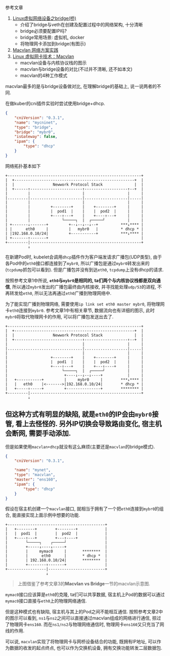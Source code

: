 参考文章

1. [Linux虚拟网络设备之bridge(桥)](https://segmentfault.com/a/1190000009491002)
    - 介绍了bridge与veth在创建及配置过程中的网络架构, 十分清晰
    - bridge必须要配置IP吗?
    - bridge常用场景: 虚拟机, docker
    - 将物理网卡添加到bridge(有图示)
2. [Macvlan 网络方案实践](https://cloud.tencent.com/developer/article/1495218)
3. [Linux 虚拟网卡技术：Macvlan](https://cloud.tencent.com/developer/article/1495440)
    - macvlan设备与内核协议栈的图示
    - macvlan与bridge设备的对比(不过并不清晰, 还不如本文)
    - macvlan的4种工作模式

macvlan最多的是与bridge设备做对比, 在理解bridge的基础上, 说一说两者的不同.

在做kuber的cni插件实验时尝试使用bridge+dhcp.

```json
{
    "cniVersion": "0.3.1",
    "name": "mycninet",
    "type": "bridge",
    "bridge": "mybr0",
    "isGateway": false,
    "ipam": {
        "type": "dhcp"
    }
}
```

网络拓扑基本如下

```
+-----------------------------------------------------------+
|  +-----------------------------------------------------+  |
|  |                 Newwork Protocol Stack              |  |
|  +------↑-----------------------↑-------------------↑--+  |
|         |                       |                   |     |
|.........|.......................|...................|.....|
|         |                       |                   |     |
|         |         +--------+    |    +--------+     |     |
|         |         |  pod1  |    |    |  pod2  |     |     |
|         |         +----↑---+    |    +----↑---+     |     |
|         |              └─────┐  |  ┌─────┘          |     |
| +-------↓-------+         +--↓--↓--↓--+          ***↓**** |
| |      eth0     |         |   mybr0   |          * dhcp * |
| |192.168.0.10/24|         +-----------+          ***↓**** |
| +-------↑-------+                                         |
+---------|-------------------------------------------------+
          ↓
```

在新建Pod时, kubelet会调用`dhcp`插件作为客户端发请求广播包(UDP类型), 由于各Pod中的`eth0`接口都连接到了`mybr0`, 所以广播包是通过`mybr0`转发出来的(`tcpdump`抓包可以看到). 但是广播包并没有到达`eth0`, `tcpdump`上没有dhcp的请求.

按照参考文章1中所说, **`eth0`与`mybr0`是相同的, ta们两个与内核协议栈都是双向通信**, 所以通过`mybr0`发出的广播包最终由内核接收, 并寻找能处理`udp/53`的进程, 不再转发给`eth0`, 所以无法再通过`eth0`广播到物理网络中.

为了能实现广播到物理网络, 需要使用`ip link set eth0 master mybr0`, 将物理网卡`eth0`连接到`mybr0`. 参考文章1中有相关章节, 数据流向也有详细的图示, 此时`mybr0`将取代物理网卡的作用, 可以将广播包发送出去了.

```
+-----------------------------------------------------------+
|  +-----------------------------------------------------+  |
|  |                 Newwork Protocol Stack              |  |
|  +------------------------------↑-------------------↑--+  |
|                                 |                   |     |
|.................................|...................|.....|
|                                 |                   |     |
|                   +--------+    |    +--------+     |     |
|                   |  pod1  |    |    |  pod2  |     |     |
|                   +----↑---+    |    +---↑----+     |     |
|                        └─────┐  |  ┌─────┘          |     |
|                         +----↓--↓--↓----+           |     |
|   +-----------+         |     mybr0     |        ***↓**** |
|   |   eth0    |<------->|192.168.0.10/24|        * dhcp * |
|   +-----↑-----+         +---------------+        ******** |
+---------|-------------------------------------------------+
          ↓
```

但这种方式有明显的缺陷, 就是`eth0`的IP会由`mybr0`接管, 看上去怪怪的. 另外IP切换会导致路由变化, 宿主机会断网, 需要手动添加.
------

但是如果使用`macvlan+dhcp`就没有这么麻烦(主要还是`macvlan`的bridge模式).

```json
{
    "cniVersion": "0.3.1",

	"name": "mynet",
	"type": "macvlan",
	"master": "ens160",
	"ipam": {
		"type": "dhcp"
	}
}
```

假设在宿主机创建一个`macvlan`接口, 就相当于拥有了一个把`eth0`连接到`mybr0`的组合, 能直接实现上面示例中想要的功能.

```
+-------------------------------------------+
|   +--------+        +--------+            |
|   |  pod1  |        |  pod2  |            |
|   +----↑---+        +---↑----+            |
|        └─────┐    ┌─────┘                 |
|        +-----↓----↓-----+                 |
|        |     mymac0     |       ********  |
|        |      eth0      |       * dhcp *  |
|        | 192.168.0.10/24|       ********  |
|        +--------↑-------+                 |
+-----------------|-------------------------+
                  ↓                         
```

> 上图借鉴了参考文章3的**Macvlan vs Bridge**一节的macvlan示意图.

`mymac0`接口应该算是`eth0`的克隆, ta们可以共享数据, 宿主机上Pod的数据可以通过`mymac0`接口直接与`eth0`上的物理网络通信.

但是这种模式也有缺陷, 宿主机与其上的Pod之间不能相互通信. 按照参考文章2中的图示可以看到, `ns1`与`ns2`之间可以直接通过macvlan组成的网络进行通信, 掠过了物理网卡`ens160`. 而在`ns1/ns2`与物理网络通信时, 物理网卡`ens160`又只充当了网线的作用.

可以说, `macvlan`实现了将物理网卡与网桥设备结合的功能, 既拥有IP地址, 可以作为数据的收发的起点终点, 也可以作为交换机设备, 拥有交换功能转发二层数据包.

